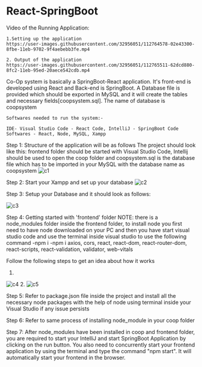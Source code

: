 # React-SpringBoot

Video of the Running Application:
```
1.Setting up the application
https://user-images.githubusercontent.com/32956051/112764578-02e43300-8fbe-11eb-9702-9f4aebebb3fe.mp4

2. Output of the application
https://user-images.githubusercontent.com/32956051/112765511-62dcd880-8fc2-11eb-95ed-20aece542cdb.mp4
```

Co-Op system is basically a SpringBoot-React application. It's front-end is developed using React and Back-end is SpringBoot.
A Database file is provided which should be exported in MySQL and it will create the tables and necessary fields[coopsystem.sql].
The name of database is coopsystem

```
Softwares needed to run the system:-

IDE- Visual Studio Code - React Code, IntelliJ - SpringBoot Code
Softwares - React, Node, MySQL, Xampp

```
Step 1: Structure of the application will be as follows 
The project should look like this: frontend folder should be started with Visual Studio Code, Intellij should be used to open the coop folder and coopsystem.sql is the database file which has to be imported in your MySQL with the database name as coopsystem
![c1](https://user-images.githubusercontent.com/32956051/112727273-11a7e880-8edf-11eb-8b68-43dcafa974dc.PNG)

Step 2: Start your Xampp and set up your database
![c2](https://user-images.githubusercontent.com/32956051/112727494-f7bad580-8edf-11eb-8ec3-b65951560769.PNG)

Step 3: Setup your Database and it should look as follows:




![c3](https://user-images.githubusercontent.com/32956051/112727564-4c5e5080-8ee0-11eb-8a9e-25df15f028f4.PNG)

Step 4: Getting started with 'frontend' folder
NOTE: there is a node_modules folder inside the frontend folder, to install node you first need to have node downloaded on your PC and then you have start visual studio code
and use the terminal inside visual studio to use the following command 
-npm i
-npm i axios, cors, react, react-dom, react-router-dom, react-scripts, react-validation, validator, web-vitals

Follow the following steps to get an idea about how it works


1.
![c4](https://user-images.githubusercontent.com/32956051/112728645-841bc700-8ee5-11eb-86ca-f68ddf5d519e.PNG)
2.
![c5](https://user-images.githubusercontent.com/32956051/112728647-84b45d80-8ee5-11eb-8735-1118f4ab2338.PNG)

Step 5: Refer to package.json file inside the project and install all the necessary node packages with the help of node using terminal inside your Visual Studio if any issue persists

Step 6: Refer to same process of installing node_module in your coop folder

Step 7: After node_modules have been installed in coop and frontend folder, you are required to start your IntelliJ and start SpringBoot Application by clicking on the run button. You also need to concurrently start your frontend application by using the terminal and type the command "npm start". It will automatically start your frontend in the browser.

